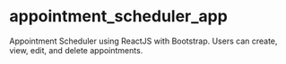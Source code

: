 # appointment_scheduler_app

Appointment Scheduler using ReactJS with Bootstrap.
Users can create, view, edit, and delete appointments.
